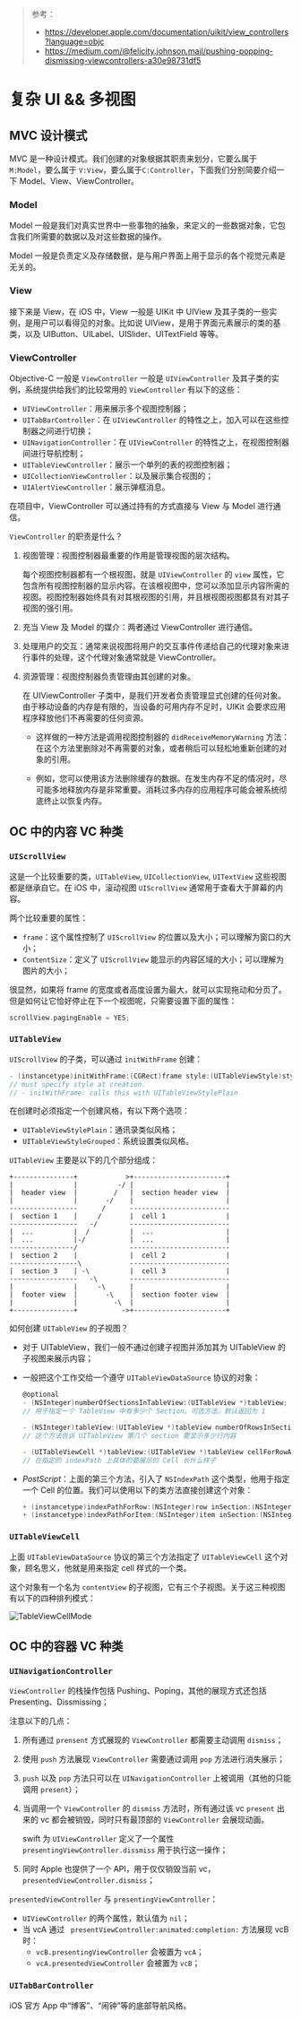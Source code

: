 > 参考：
>
> - https://developer.apple.com/documentation/uikit/view_controllers?language=objc
> - https://medium.com/@felicity.johnson.mail/pushing-popping-dismissing-viewcontrollers-a30e98731df5

#  复杂 UI && 多视图

## MVC 设计模式

MVC 是一种设计模式。我们创建的对象根据其职责来划分，它要么属于 `M:Model`，要么属于 `V:View`，要么属于`C:Controller`，下面我们分别简要介绍一下 Model、View、ViewController。

### Model

Model 一般是我们对真实世界中一些事物的抽象，来定义的一些数据对象，它包含我们所需要的数据以及对这些数据的操作。

Model 一般是负责定义及存储数据，是与用户界面上用于显示的各个视觉元素是无关的。 

### View

接下来是 View，在 iOS 中，View 一般是 UIKit 中 UIView 及其子类的一些实例，是用户可以看得见的对象。比如说 UIView，是用于界面元素展示的类的基类，以及 UIButton、UILabel、UISlider、UITextField 等等。

### ViewController

Objective-C 一般是 `ViewController` 一般是 `UIViewController` 及其子类的实例，系统提供给我们的比较常用的 `ViewController` 有以下的这些：

- `UIViewController`：用来展示多个视图控制器；
- `UITabBarController`：在 `UIViewController` 的特性之上，加入可以在这些控制器之间进行切换；
- `UINavigationController`：在 `UIViewController` 的特性之上，在视图控制器间进行导航控制；
- `UITableViewController`：展示一个单列的表的视图控制器；
- `UICollectionViewController`：以及展示集合视图的；
- `UIAlertViewController`：展示弹框消息。

在项目中，ViewController 可以通过持有的方式直接与 View 与 Model 进行通信。

`ViewController` 的职责是什么？

1. 视图管理：视图控制器最重要的作用是管理视图的层次结构。

   每个视图控制器都有一个根视图，就是 `UIViewController` 的 `view` 属性，它包含所有视图控制器的显示内容。在该根视图中，您可以添加显示内容所需的视图。视图控制器始终具有对其根视图的引用，并且根视图视图都具有对其子视图的强引用。

2. 充当 View 及 Model 的媒介：两者通过 ViewController 进行通信。

3. 处理用户的交互：通常来说视图将用户的交互事件传递给自己的代理对象来进行事件的处理，这个代理对象通常就是 ViewController。

4. 资源管理：视图控制器负责管理由其创建的对象。

   在 UIViewController 子类中，是我们开发者负责管理显式创建的任何对象。由于移动设备的内存是有限的，当设备的可用内存不足时，UIKit 会要求应用程序释放他们不再需要的任何资源。

   - 这样做的一种方法是调用视图控制器的 `didReceiveMemoryWarning` 方法：在这个方法里删除对不再需要的对象，或者稍后可以轻松地重新创建的对象的引用。

   - 例如，您可以使用该方法删除缓存的数据。在发生内存不足的情况时，尽可能多地释放内存是非常重要。消耗过多内存的应用程序可能会被系统彻底终止以恢复内存。

## OC 中的内容 VC 种类

### `UIScrollView`

这是一个比较重要的类，`UITableView`, `UICollectionView`, `UITextView` 这些视图都是继承自它。在 iOS 中，滚动视图 `UIScrollView` 通常用于查看大于屏幕的内容。

两个比较重要的属性：

- `frame`：这个属性控制了 `UIScrollView` 的位置以及大小；可以理解为窗口的大小；
- `ContentSize`：定义了 `UIScrollView` 能显示的内容区域的大小；可以理解为图片的大小；

很显然，如果将 frame 的宽度或者高度设置为最大，就可以实现拖动和分页了。但是如何让它恰好停止在下一个视图呢，只需要设置下面的属性：

```objective-c
scrollView.pagingEnable = YES;
```

### `UITableView`

`UIScrollView` 的子类，可以通过 `initWithFrame` 创建：

```objective-c
- (instancetype)initWithFrame:(CGRect)frame style:(UITableViewStyle)style NS_DESIGNATED_INITIALIZER;
// must specify style at creation.
// - initWithFrame: calls this with UITableViewStylePlain
```

在创建时必须指定一个创建风格，有以下两个选项：

- `UITableViewStylePlain`：通讯录类似风格；
- `UITableViewStyleGrouped`：系统设置类似风格。

`UITableView` 主要是以下的几个部分组成：

```
+---------------+            >+-----------------------+ 
|               |          -/ |                       | 
|  header view  |         /   |  section header view  | 
|               |       -/    |                       | 
-----------------      /      ------------------------- 
|  section 1    |     /       |  cell 1               | 
-----------------   -/        ------------------------- 
|  ...          |  /          |  ...                  | 
|  ...          |-/           |  ...                  | 
----------------/             ------------------------- 
|  section 2    |             |  cell 2               | 
-----------------\            ------------------------- 
|  section 3    | -\          |  cell 3               | 
-----------------   -\        ------------------------- 
|               |     -\      |                       | 
|  footer view  |       -\    |  section footer view  | 
|               |         -\  |                       | 
+---------------+           ->+-----------------------+ 
```

如何创建 `UITableView` 的子视图？

- 对于 UITableView，我们一般不通过创建子视图并添加其为 UITableView 的子视图来展示内容；

- 一般把这个工作交给一个遵守 `UITableViewDataSource` 协议的对象：

  ```objective-c
  @optional
  - (NSInteger)numberOfSectionsInTableView:(UITableView *)tableView;
  // 用于指定一个 TableView 中有多少个 Section。可选方法，默认返回为 1
  
  - (NSInteger)tableView:(UITableView *)tableView numberOfRowsInSection:(NSInteger)section;
  // 这个方法告诉 UITableView 第几个 section 要显示多少行内容
  
  - (UITableViewCell *)tableView:(UITableView *)tableView cellForRowAtIndexPath:(NSIndexPath *)indexPath;
  // 在指定的 indexPath 上具体的要展示的 Cell 长什么样子
  ```

- *PostScript*：上面的第三个方法，引入了 `NSIndexPath` 这个类型，他用于指定一个 Cell 的位置。我们可以使用以下的类方法直接创建这个对象：

  ```objective-c
  + (instancetype)indexPathForRow:(NSInteger)row inSection:(NSInteger)section;
  + (instancetype)indexPathForItem:(NSInteger)item inSection:(NSInteger)section NS_AVAILABLE_IOS(6_0);
  ```

### `UITableViewCell`

上面 `UITableViewDataSource` 协议的第三个方法指定了 `UITableViewCell` 这个对象，顾名思义，他就是用来指定 cell 样式的一个类。

这个对象有一个名为 `contentView` 的子视图，它有三个子视图。关于这三种视图有以下的四种排列模式：

![TableViewCellMode](./TableViewCellMode.png)

## OC 中的容器 VC 种类

### `UINavigationController`

`ViewController` 的栈操作包括 Pushing、Poping，其他的展现方式还包括 Presenting、Dissmissing；

注意以下的几点：

1. 所有通过 `prensent` 方式展现的 `ViewController` 都需要主动调用 `dismiss`；

2. 使用 `push` 方法展现 `ViewController` 需要通过调用 `pop` 方法进行消失展示；

3. `push` 以及 `pop` 方法只可以在 `UINavigationController` 上被调用（其他的只能调用 `present`）；

4. 当调用一个 `ViewController` 的 `dismiss` 方法时，所有通过该 vc `present` 出来的 vc 都会被销毁，同时只有最顶部的 `ViewController` 会展现动画。

   swift 为 `UIViewController` 定义了一个属性 `presentingViewController.dissmiss` 用于执行这一操作；

5. 同时 Apple 也提供了一个 API，用于仅仅销毁当前 vc，`presentedViewController.dismiss`；

`presentedViewController` 与 `presentingViewController`：

- `UIViewController` 的两个属性，默认值为 `nil`；
- 当 vcA 通过 ` presentViewController:animated:completion:` 方法展现 vcB 时：
  - `vcB.presentingViewController` 会被置为 `vcA`；
  - `vcA.presentedViewController` 会被置为 `vcB`；

### `UITabBarController`

iOS 官方 App 中“博客”、“闹钟”等的底部导航风格。